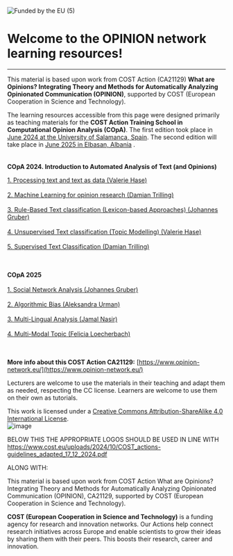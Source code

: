 
![Funded by the EU (5)](https://github.com/user-attachments/assets/0307ca8e-50a5-44a7-aef7-b36af5df794b)

# Welcome to the OPINION network learning resources! 
---
This material is based upon work from COST Action (CA21129) **What are Opinions? Integrating Theory and Methods for Automatically Analyzing Opinionated Communication (OPINION)**, supported by COST (European Cooperation in Science and Technology). <br>

The learning resources accessible from this page were designed primarily as teaching materials for the **COST Action Training School in Computational Opinion Analysis (COpA)**. The first edition took place in [June 2024 at the University of Salamanca, Spain](https://www.opinion-network.eu/updates/cost-action-training-school-in-salamanca-spain_2023-11-07). The second edition will take place in [June 2025 in Elbasan, Albania](https://www.opinion-network.eu/updates/cost-action-training-school-in-tirana-albania_2025-01-29) . <br> 
<br>
<br>
**COpA 2024. Introduction to Automated Analysis of Text (and Opinions)** <br>

[1. Processing text and text as data (Valerie Hase)](https://github.com/valeriehase/Salamanca-CSS-SummerSchool/tree/main)<br>
<br>
[2. Machine Learning for opinion research (Damian Trilling)](https://github.com/Opinion-CA21129/Damian.-COpA-2024) <br>
<br>
[3. Rule-Based Text classification (Lexicon-based Approaches) (Johannes Gruber)](https://github.com/JBGruber/copa_summer-school-dictionary) <br>
<br>
[4. Unsupervised Text classification (Topic Modelling) (Valerie Hase)](https://github.com/valeriehase/Salamanca-CSS-SummerSchool/tree/main) <br>
<br>
[5. Supervised Text Classification (Damian Trilling)](https://github.com/damian0604/teaching-cost) <br>
<br>
<br>

**COpA 2025**<br>
<br> [1. Social Network Analysis (Johannes Gruber)](https://github.com/JBGruber/2025_SNA_COpA)
<br><br>
[2. Algorithmic Bias (Aleksandra Urman)](https://drive.google.com/drive/folders/1jzajKwvW3_eB0zkH14RUg3g0yMP9DcAY)
<br><br>
[3. Multi-Lingual Analysis (Jamal Nasir)](https://github.com/jamal833/COpA2025-MultiLingual)
<br><br>
[4. Multi-Modal Topic (Felicia Loecherbach)](https://github.com/FeLoe/opinion-elbasan-image-analysis)<br>
<br><br>

**More info about this COST Action CA21129:** [https://www.opinion-network.eu/](https://www.opinion-network.eu/)
<br>

Lecturers are welcome to use the materials in their teaching and adapt them as needed, respecting the CC license. Learners are welcome to use them on their own as tutorials. <br>

This work is licensed under a [Creative Commons Attribution-ShareAlike 4.0 International License](https://creativecommons.org/licenses/by-sa/4.0/). <br>
![image](https://github.com/user-attachments/assets/afea7a71-101b-4c98-a80a-ffcf170c0bf4)

BELOW THIS THE APPROPRIATE LOGOS SHOULD BE USED IN LINE WITH https://www.cost.eu/uploads/2024/10/COST_actions-guidelines_adapted_17_12_2024.pdf

ALONG WITH:

This material is based upon work from COST Action What are Opinions? Integrating Theory and Methods for Automatically Analyzing Opinionated Communication (OPINION), CA21129, supported by COST (European Cooperation in Science and Technology).

**COST (European Cooperation in Science and Technology)** is a funding agency for research and innovation networks. Our Actions help connect research initiatives across Europe and enable scientists to grow their ideas by sharing them with their peers. This boosts their research, career and innovation.
